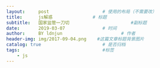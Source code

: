 ```yaml
---
layout:     post                    # 使用的布局（不需要改）
title:      js解惑               # 标题 
subtitle:   国家监管一刀切                       #副标题
date:       2019-03-07              # 时间
author:     BY ldnjun                      # 作者
header-img: img/2017-09-04.png    #这篇文章标题背景图片
catalog: true                       # 是否归档
tags:                               #标签
    - js
---
```

